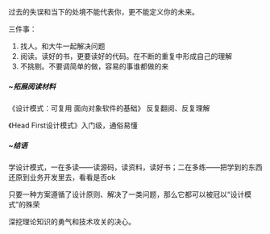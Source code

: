 

过去的失误和当下的处境不能代表你，更不能定义你的未来。



三件事：

1. 找人。和大牛一起解决问题
2. 阅读。读好的书，更要读好的代码。在不断的重复中形成自己的理解
3. 不挑剔。不要调简单的做，容易的事谁都做的来



##### ~拓展阅读材料

《设计模式：可复用 面向对象软件的基础》 反复翻阅、反复理解

《Head First设计模式》入门级，通俗易懂



##### ~结语

学设计模式，一在多读——读源码，读资料，读好书；二在多练——把学到的东西还原到业务开发里去，看看是否ok

只要一种方案遵循了设计原则、解决了一类问题，那么它都可以被冠以“设计模式”的殊荣

深挖理论知识的勇气和技术攻关的决心。